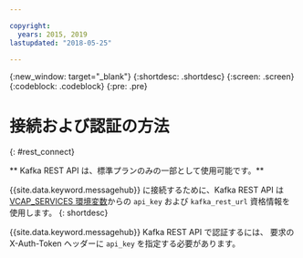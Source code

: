 ```yaml
---

copyright:
  years: 2015, 2019
lastupdated: "2018-05-25"

---
```


{:new_window: target="_blank"}
{:shortdesc: .shortdesc}
{:screen: .screen}
{:codeblock: .codeblock}
{:pre: .pre}

# 接続および認証の方法
{: #rest_connect}

<!-- info moved to eventstreams025.md because of doc app changes -->
** Kafka REST API は、標準プランのみの一部として使用可能です。**
<br/>

{{site.data.keyword.messagehub}} に接続するために、Kafka REST API は [VCAP_SERVICES 環境変数](/docs/services/EventStreams/eventstreams127.html)からの <code>api_key</code> および <code>kafka_rest_url</code> 資格情報を使用します。
{: shortdesc}

{{site.data.keyword.messagehub}} Kafka REST API で認証するには、
要求の X-Auth-Token ヘッダーに <code>api_key</code> を指定する必要があります。
